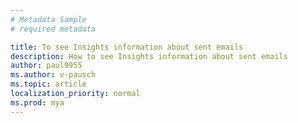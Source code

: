 ```yaml
---
# Metadata Sample
# required metadata

title: To see Insights information about sent emails
description: How to see Insights information about sent emails 
author: paul9955
ms.author: v-pausch
ms.topic: article
localization_priority: normal 
ms.prod: mya
---
```

